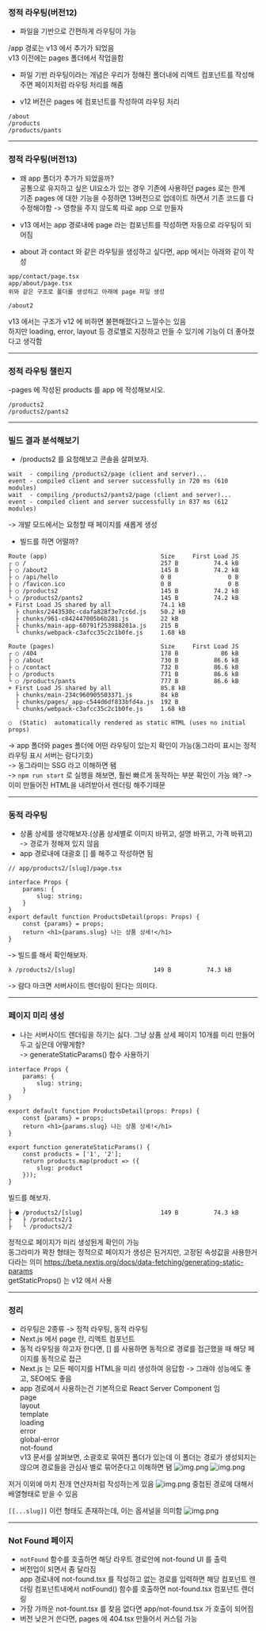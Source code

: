 ### 정적 라우팅(버전12)
- 파일을 기반으로 간편하게 라우팅이 가능

/app 경로는 v13 에서 추가가 되었음   
v13 이전에는 pages 폴더에서 작업을함

- 파일 기반 라우팅이라는 개념은 우리가 정해진 폴더내에 리액트 컴포넌트를 작성해주면 페이지처럼 라우팅 처리를 해줌

- v12 버전은 pages 에 컴포넌트를 작성하여 라우팅 처리
```
/about
/products
/products/pants
```

---

### 정적 라우팅(버전13)
- 왜 app 폴더가 추가가 되었을까?   
공통으로 유지하고 싶은 UI요소가 있는 경우 기존에 사용하던 pages 로는 한계   
기존 pages 에 대한 기능을 수정하면 13버전으로 업데이트 하면서 기존 코드를 다 수정해야함 -> 영향을 주지 않도록 따로 app 으로 만들자

- v13 에서는 app 경로내에 page 라는 컴포넌트를 작성하면 자동으로 라우팅이 되어짐
- about 과 contact 와 같은 라우팅을 생성하고 싶다면, app 에서는 아래와 같이 작성
```
app/contact/page.tsx
app/about/page.tsx
위와 같은 구조로 폴더를 생성하고 아래에 page 파일 생성

/about2
```

v13 에서는 구조가 v12 에 비하면 불편해졌다고 느낄수는 있음   
하지만 loading, error, layout 등 경로별로 지정하고 만들 수 있기에 기능이 더 좋아졌다고 생각함

---

### 정적 라우팅 챌린지
-pages 에 작성된 products 를 app 에 작성해보시오.
```
/products2
/products2/pants2
```

---

### 빌드 결과 분석해보기

- /products2 를 요청해보고 콘솔을 살펴보자.   
```
wait  - compiling /products2/page (client and server)...
event - compiled client and server successfully in 720 ms (610 modules)
wait  - compiling /products2/pants2/page (client and server)...
event - compiled client and server successfully in 837 ms (612 modules)
```
-> 개발 모드에서는 요청할 때 페이지를 새롭게 생성

- 빌드를 하면 어떨까?

```
Route (app)                                Size     First Load JS
┌ ○ /                                      257 B          74.4 kB
├ ○ /about2                                145 B          74.2 kB
├ ○ /api/hello                             0 B                0 B
├ ○ /favicon.ico                           0 B                0 B
├ ○ /products2                             145 B          74.2 kB
└ ○ /products2/pants2                      145 B          74.2 kB
+ First Load JS shared by all              74.1 kB               
  ├ chunks/2443530c-cdafa828f3e7cc6d.js    50.2 kB               
  ├ chunks/961-c842447005b6b281.js         22 kB                 
  ├ chunks/main-app-60791f253988201a.js    215 B                 
  └ chunks/webpack-c3afcc35c2c1b0fe.js     1.68 kB               

Route (pages)                              Size     First Load JS
┌ ○ /404                                   178 B            86 kB
├ ○ /about                                 730 B          86.6 kB
├ ○ /contact                               732 B          86.6 kB
├ ○ /products                              771 B          86.6 kB
└ ○ /products/pants                        777 B          86.6 kB
+ First Load JS shared by all              85.8 kB
  ├ chunks/main-234c960905503371.js        84 kB
  ├ chunks/pages/_app-c544d6df833bfd4a.js  192 B
  └ chunks/webpack-c3afcc35c2c1b0fe.js     1.68 kB

○  (Static)  automatically rendered as static HTML (uses no initial props)
```
-> app 폴더와 pages 폴더에 어떤 라우팅이 있는지 확인이 가능(동그라미 표시는 정적 라우팅 표시 서버는 람다기호)   
-> 동그라미는 SSG 라고 이해하면 됌   
-> `npm run start`  로 실행을 해보면, 훨씬 빠르게 동작하는 부분 확인이 가능 왜? -> 이미 만들어진 HTML을 내려받아서 렌더링 해주기때문

---
### 동적 라우팅

- 상품 상세를 생각해보자.(상품 상세별로 이미지 바뀌고, 설명 바뀌고, 가격 바뀌고) -> 경로가 정해져 있지 않음
- app 경로내에 대괄호 [] 를 해주고 작성하면 됨
```
// app/products2/[slug]/page.tsx

interface Props {
    params: {
        slug: string;
    }
}
export default function ProductsDetail(props: Props) {
    const {params} = props;
    return <h1>{params.slug} 나는 상품 상세!</h1>
}
```
-> 빌드를 해서 확인해보자.   

```
λ /products2/[slug]                      149 B          74.3 kB
```
-> 람다 마크면 서버사이드 렌더링이 된다는 의미다.

---
### 페이지 미리 생성
- 나는 서버사이드 렌더링을 하기는 싫다. 그냥 상품 상세 페이지 10개를 미리 만들어 두고 싶은데 어떻게함?   
-> generateStaticParams() 함수 사용하기
```
interface Props {
    params: {
        slug: string;
    }
}

export default function ProductsDetail(props: Props) {
    const {params} = props;
    return <h1>{params.slug} 나는 상품 상세!</h1>
}

export function generateStaticParams() {
    const products = ['1', '2'];
    return products.map(product => ({
        slug: product
    }));
}
```
빌드를 해보자.
```
├ ● /products2/[slug]                      149 B          74.3 kB
├   ├ /products2/1                                               
├   └ /products2/2                                               
```
정적으로 페이지가 미리 생성된게 확인이 가능   
동그라미가 꽉찬 형태는 정적으로 페이지가 생성은 된거지만, 고정된 속성값을 사용한거다라는 의미
https://beta.nextjs.org/docs/data-fetching/generating-static-params   
getStaticProps() 는 v12 에서 사용

---
### 정리

- 라우팅은 2종류 -> 정적 라우팅, 동적 라우팅
- Next.js 에서 page 란, 리액트 컴포넌트
- 동적 라우팅을 하고자 한다면, [] 를 사용하면 동적으로 경로를 접근했을 때 해당 페이지를 동적으로 접근
- Next.js 는 모든 페이지를 HTML을 미리 생성하여 응답함 -> 그래야 성능에도 좋고, SEO에도 좋음
- app 경로에서 사용하는건 기본적으로 React Server Component 임   
page   
layout   
template   
loading   
error   
global-error   
not-found   
v13 문서를 살펴보면, 소괄호로 묶여진 폴더가 있는데 이 폴더는 경로가 생성되지는 않으며 경로들을 관심사 별로 묶어준다고 이해하면 됌 
![img.png](imgs/img.png)
![img.png](imgs/img2.png)

저거 이외에 마치 전개 연산자처럼 작성하는게 있음
![img.png](imgs/img3.png)
중첩된 경로에 대해서 배열형태로 받을 수 있음

`[[...slug]]` 이런 형태도 존재하는데, 이는 옵셔널을 의미함
![img.png](imgs/img4.png)

---
### Not Found 페이지

- `notFound` 함수를 호출하면 해당 라우트 경로안에 not-found UI 를 출력
- 버전업이 되면서 좀 달라짐   
app 경로내에 not-found.tsx 를 작성하고 없는 경로를 입력하면 해당 컴포넌트 렌더링
컴포넌트내에서 notFound() 함수를 호출하면 not-found.tsx 컴포넌트 렌더링
- 가장 가까운 not-fount.tsx 를 찾음 없다면 app/not-found.tsx 가 호출이 되어짐
- 버전 낮은거 쓴다면, pages 에 404.tsx 만들어서 커스텀 가능